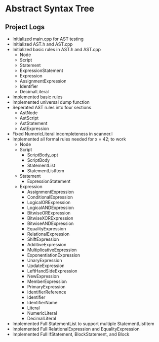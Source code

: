 # Abstract Syntax Tree

## Project Logs
- Initialized main.cpp for AST testing
- Initialized AST.h and AST.cpp
- Initialized basic rules in AST.h and AST.cpp
	- Node
	- Script
	- Statement
	- ExpressionStatement
	- Expression
	- AssignmentExpression
	- Identifier
	- DecimalLiteral
- Implemented basic rules
- Implemented universal dump function
- Seperated AST rules into four sections
	- AstNode
	- AstScript
	- AstStatement
	- AstExpression
- Fixed NumericLiteral incompleteness in scanner.l
- Implemented all formal rules needed for x = 42; to work
	- Node
	- Script
		- ScriptBody_opt
		- ScriptBody
		- StatementList
		- StatementListItem
	- Statement
		- ExpressionStatement
	- Expression
		- AssignmentExpression
		- ConditionalExpression
		- LogicalORExpression
		- LogicalANDExpression
		- BitwiseORExpression
		- BitwiseXORExpression
		- BitwiseANDExpression
		- EqualityExpression
		- RelationalExpression
		- ShiftExpression
		- AdditiveExpression
		- MultiplicativeExpression
		- ExponentiationExpression
		- UnaryExpression
		- UpdateExpression
		- LeftHandSideExpression
		- NewExpression
		- MemberExpression
		- PrimaryExpression
		- IdentifierReference
		- Identifier
		- IdentifierName
		- Literal
		- NumericLiteral
		- DecimalLiteral
- Implemented Full StatementList to support multiple StatementListItem
- Implemented Full RelationalExpression and EqualityExpression
- Implemented Full IfStatement, BlockStatement, and Block
